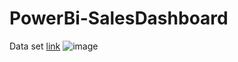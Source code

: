 # PowerBi-SalesDashboard
Data set [link](https://www.kaggle.com/datasets/bravehart101/sample-supermarket-dataset)
![image](https://user-images.githubusercontent.com/76834393/188461354-851e2152-81f6-481a-91f7-e45d5add43d4.png)
